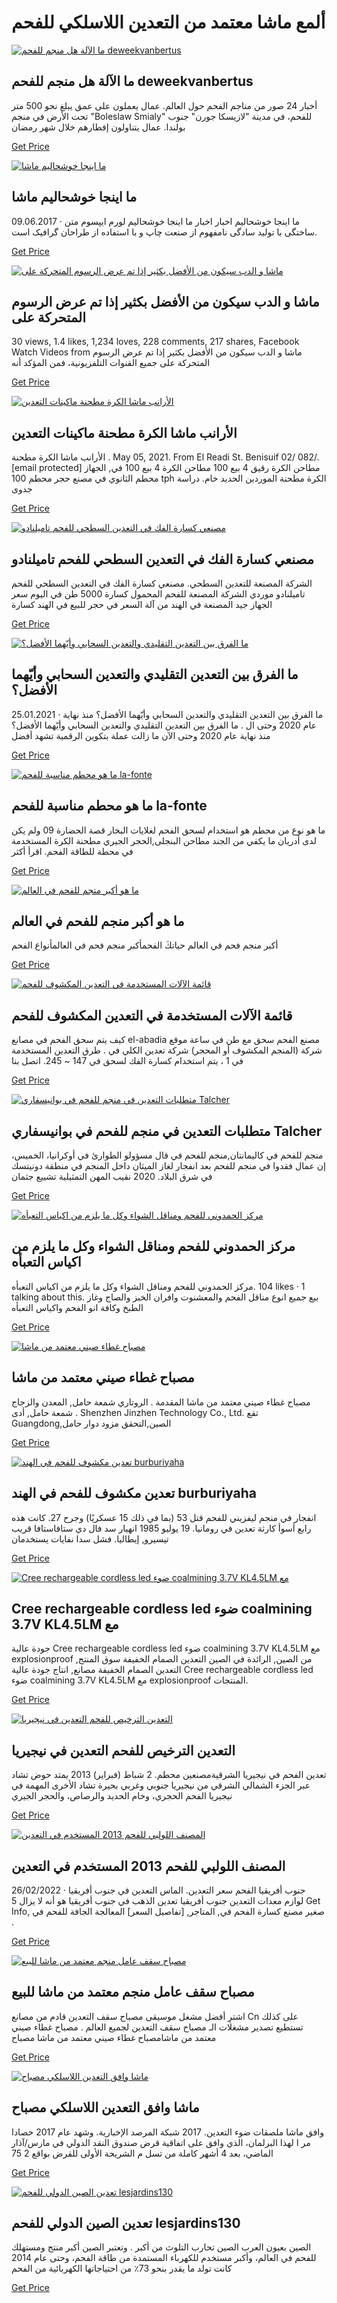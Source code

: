 # ألمع ماشا معتمد من التعدين اللاسلكي للفحم
<a href="https://mnn.zoosnet.net/LR/Chatpre.aspx?id=MNN94995150&p=https://vbl.co.za/" target="_blank">![ما الآلة هل منجم للفحم deweekvanbertus](https://raw.githubusercontent.com/gcmcrusher/imgs/main/65.jpg)</a>
## ما الآلة هل منجم للفحم deweekvanbertus
أخبار 24 صور من مناجم الفحم حول العالم. عمال يعملون على عمق يبلغ نحو 500 متر تحت الأرض في منجم "Boleslaw Smialy" للفحم، في مدينة "لازيسكا جورن" جنوب بولندا. عمال يتناولون إفطارهم خلال شهر رمضان 
<a href="https://mnn.zoosnet.net/LR/Chatpre.aspx?id=MNN94995150&p=https://vbl.co.za/" target="_blank">Get Price</a>
<a href="https://mnn.zoosnet.net/LR/Chatpre.aspx?id=MNN94995150&p=https://vbl.co.za/" target="_blank">![ما اینجا خوشحالیم ماشا](https://raw.githubusercontent.com/gcmcrusher/imgs/main/282.jpg)</a>
## ما اینجا خوشحالیم ماشا
09.06.2017 · ما اینجا خوشحالیم اخبار اخبار ما اینجا خوشحالیم لورم ایپسوم متن ساختگی با تولید سادگی نامفهوم از صنعت چاپ و با استفاده از طراحان گرافیک است.
<a href="https://mnn.zoosnet.net/LR/Chatpre.aspx?id=MNN94995150&p=https://vbl.co.za/" target="_blank">Get Price</a>
<a href="https://mnn.zoosnet.net/LR/Chatpre.aspx?id=MNN94995150&p=https://vbl.co.za/" target="_blank">![ماشا و الدب سيكون من الأفضل بكثير إذا تم عرض الرسوم المتحركة على ](https://raw.githubusercontent.com/gcmcrusher/imgs/main/599.jpg)</a>
## ماشا و الدب سيكون من الأفضل بكثير إذا تم عرض الرسوم المتحركة على 
30 views, 1.4 likes, 1,234 loves, 228 comments, 217 shares, Facebook Watch Videos from ماشا و الدب سيكون من الأفضل بكثير إذا تم عرض الرسوم المتحركة على جميع القنوات التلفزيونية، فمن المؤكد أنه
<a href="https://mnn.zoosnet.net/LR/Chatpre.aspx?id=MNN94995150&p=https://vbl.co.za/" target="_blank">Get Price</a>
<a href="https://mnn.zoosnet.net/LR/Chatpre.aspx?id=MNN94995150&p=https://vbl.co.za/" target="_blank">![الأرانب ماشا الكرة مطحنة ماكينات التعدين](https://raw.githubusercontent.com/gcmcrusher/imgs/main/92.jpg)</a>
## الأرانب ماشا الكرة مطحنة ماكينات التعدين
الأرانب ماشا الكرة مطحنة . May 05, 2021. From El Readi St. Benisuif 02/ 082/. [email protected] مطاحن الكرة رقيق 4 بيع 100 مطاحن الكرة 4 بيع 100 في, الجهاز محطم الثانوي في مصنع حجر محطم 100 tph الكرة مطحنة الموردين الحديد خام. دراسة جدوى 
<a href="https://mnn.zoosnet.net/LR/Chatpre.aspx?id=MNN94995150&p=https://vbl.co.za/" target="_blank">Get Price</a>
<a href="https://mnn.zoosnet.net/LR/Chatpre.aspx?id=MNN94995150&p=https://vbl.co.za/" target="_blank">![مصنعي كسارة الفك في التعدين السطحي للفحم تاميلنادو](https://raw.githubusercontent.com/gcmcrusher/imgs/main/756.jpg)</a>
## مصنعي كسارة الفك في التعدين السطحي للفحم تاميلنادو
الشركة المصنعة للتعدين السطحي. مصنعي كسارة الفك في التعدين السطحي للفحم تاميلنادو موردي الشركة المصنعة للفحم المحمول كسارة 5000 طن في اليوم سعر الجهاز جيد المصنعة في الهند من آلة السعر في حجر للبيع في الهند كسارة
<a href="https://mnn.zoosnet.net/LR/Chatpre.aspx?id=MNN94995150&p=https://vbl.co.za/" target="_blank">Get Price</a>
<a href="https://mnn.zoosnet.net/LR/Chatpre.aspx?id=MNN94995150&p=https://vbl.co.za/" target="_blank">![ما الفرق بين التعدين التقليدي والتعدين السحابي وأيّهما الأفضل؟](https://raw.githubusercontent.com/gcmcrusher/imgs/main/241.jpg)</a>
## ما الفرق بين التعدين التقليدي والتعدين السحابي وأيّهما الأفضل؟
25.01.2021 · ما الفرق بين التعدين التقليدي والتعدين السحابي وأيّهما الأفضل؟ منذ نهاية عام 2020 وحتى ال . ما الفرق بين التعدين التقليدي والتعدين السحابي وأيّهما الأفضل؟ منذ نهاية عام 2020 وحتى الآن ما زالت عملة بتكوين الرقمية تشهد أفضل 
<a href="https://mnn.zoosnet.net/LR/Chatpre.aspx?id=MNN94995150&p=https://vbl.co.za/" target="_blank">Get Price</a>
<a href="https://mnn.zoosnet.net/LR/Chatpre.aspx?id=MNN94995150&p=https://vbl.co.za/" target="_blank">![ما هو محطم مناسبة للفحم la-fonte ](https://raw.githubusercontent.com/gcmcrusher/imgs/main/359.jpg)</a>
## ما هو محطم مناسبة للفحم la-fonte 
ما هو نوع من محطم هو استخدام لسحق الفحم لغلايات البخار قصة الحضارة 09 ولم يكن لدى أدريان ما يكفي من الجند مطاحن البنجلى,الحجر الجيري مطحنة الكرة المستخدمة في محطة للطاقة الفحم. اقرأ أكثر
<a href="https://mnn.zoosnet.net/LR/Chatpre.aspx?id=MNN94995150&p=https://vbl.co.za/" target="_blank">Get Price</a>
<a href="https://mnn.zoosnet.net/LR/Chatpre.aspx?id=MNN94995150&p=https://vbl.co.za/" target="_blank">![ما هو أكبر منجم للفحم في العالم](https://raw.githubusercontent.com/gcmcrusher/imgs/main/139.jpg)</a>
## ما هو أكبر منجم للفحم في العالم
أكبر منجم فحم في العالم حياتكَ الفحمأكبر منجم فحم في العالمأنواع الفحم 
<a href="https://mnn.zoosnet.net/LR/Chatpre.aspx?id=MNN94995150&p=https://vbl.co.za/" target="_blank">Get Price</a>
<a href="https://mnn.zoosnet.net/LR/Chatpre.aspx?id=MNN94995150&p=https://vbl.co.za/" target="_blank">![قائمة الآلات المستخدمة في التعدين المكشوف للفحم](https://raw.githubusercontent.com/gcmcrusher/imgs/main/274.jpg)</a>
## قائمة الآلات المستخدمة في التعدين المكشوف للفحم
كيف يتم سحق الفحم في مصانع el-abadia مصنع الفحم سحق مع طن في ساعة موقع شركة (المنجم المكشوف أو المحجر) شركة تعدين الكلي في . طرق التعدين المستخدمة في 1 ، يتم استخدام كسارة الفك لسحق في 147 ~ 245. اتصل بنا
<a href="https://mnn.zoosnet.net/LR/Chatpre.aspx?id=MNN94995150&p=https://vbl.co.za/" target="_blank">Get Price</a>
<a href="https://mnn.zoosnet.net/LR/Chatpre.aspx?id=MNN94995150&p=https://vbl.co.za/" target="_blank">![متطلبات التعدين في منجم للفحم في بوانيسفاري Talcher](https://raw.githubusercontent.com/gcmcrusher/imgs/main/220.jpg)</a>
## متطلبات التعدين في منجم للفحم في بوانيسفاري Talcher
منجم للفحم في كاليمانتان,منجم للفحم في قال مسؤولو الطوارئ في أوكرانيا، الخميس، إن عمال فقدوا في منجم للفحم بعد انفجار لغاز الميثان داخل المنجم في منطقة دونيتسك في شرق البلاد. 2020 نقيب المهن التمثيلية تشييع جثمان 
<a href="https://mnn.zoosnet.net/LR/Chatpre.aspx?id=MNN94995150&p=https://vbl.co.za/" target="_blank">Get Price</a>
<a href="https://mnn.zoosnet.net/LR/Chatpre.aspx?id=MNN94995150&p=https://vbl.co.za/" target="_blank">![مركز الحمدوني للفحم ومناقل الشواء وكل ما يلزم من اكياس التعبأه](https://raw.githubusercontent.com/gcmcrusher/imgs/main/580.jpg)</a>
## مركز الحمدوني للفحم ومناقل الشواء وكل ما يلزم من اكياس التعبأه
‎مركز الحمدوني للفحم ومناقل الشواء وكل ما يلزم من اكياس التعبأه‎. 104 likes · 1 talking about this. ‎بيع جميع انوع مناقل الفحم والمعشنوت وافران الخبز والصاج وغاز الطبخ وكافة انو الفحم واكياس التعبأه
<a href="https://mnn.zoosnet.net/LR/Chatpre.aspx?id=MNN94995150&p=https://vbl.co.za/" target="_blank">Get Price</a>
<a href="https://mnn.zoosnet.net/LR/Chatpre.aspx?id=MNN94995150&p=https://vbl.co.za/" target="_blank">![مصباح غطاء صيني معتمد من ماشا](https://raw.githubusercontent.com/gcmcrusher/imgs/main/67.jpg)</a>
## مصباح غطاء صيني معتمد من ماشا
مصباح غطاء صيني معتمد من ماشا المقدمة . الروتاري شمعة حامل, المعدن والزجاج شمعة حامل, أدى . Shenzhen Jinzhen Technology Co., Ltd. تقع Guangdong,الصين,التحقق مزود دوار حامل 
<a href="https://mnn.zoosnet.net/LR/Chatpre.aspx?id=MNN94995150&p=https://vbl.co.za/" target="_blank">Get Price</a>
<a href="https://mnn.zoosnet.net/LR/Chatpre.aspx?id=MNN94995150&p=https://vbl.co.za/" target="_blank">![تعدين مكشوف للفحم في الهند burburiyaha](https://raw.githubusercontent.com/gcmcrusher/imgs/main/21.jpg)</a>
## تعدين مكشوف للفحم في الهند burburiyaha
انفجار في منجم ليفزيني للفحم قتل 53 (بما في ذلك 15 عسكريًا) وجرح 27. كانت هذه رابع أسوأ كارثة تعدين في رومانيا. 19 يوليو 1985 انهيار سد فال دي ستافاستافا قريب تيسيرو, إيطاليا. فشل سدا نفايات يستخدمان 
<a href="https://mnn.zoosnet.net/LR/Chatpre.aspx?id=MNN94995150&p=https://vbl.co.za/" target="_blank">Get Price</a>
<a href="https://mnn.zoosnet.net/LR/Chatpre.aspx?id=MNN94995150&p=https://vbl.co.za/" target="_blank">![Cree rechargeable cordless led ضوء coalmining 3.7V KL4.5LM مع ](https://raw.githubusercontent.com/gcmcrusher/imgs/main/392.jpg)</a>
## Cree rechargeable cordless led ضوء coalmining 3.7V KL4.5LM مع 
جودة عالية Cree rechargeable cordless led ضوء coalmining 3.7V KL4.5LM مع explosionproof من الصين, الرائدة في الصين التعدين الصمام الخفيفة سوق المنتج, التعدين الصمام الخفيفة مصانع, انتاج جودة عالية Cree rechargeable cordless led ضوء coalmining 3.7V KL4.5LM مع explosionproof المنتجات.
<a href="https://mnn.zoosnet.net/LR/Chatpre.aspx?id=MNN94995150&p=https://vbl.co.za/" target="_blank">Get Price</a>
<a href="https://mnn.zoosnet.net/LR/Chatpre.aspx?id=MNN94995150&p=https://vbl.co.za/" target="_blank">![التعدين الترخيص للفحم التعدين في نيجيريا](https://raw.githubusercontent.com/gcmcrusher/imgs/main/855.jpg)</a>
## التعدين الترخيص للفحم التعدين في نيجيريا
تعدين الفحم في نيجيريا الشرقيةمصنعين محطم. 2 شباط (فبراير) 2013 يمتد حوض تشاد عبر الجزء الشمالي الشرقي من نيجيريا جنوبي وغربي بحيرة تشاد الأخرى المهمة في نيجيريا الفحم الحجري، وخام الحديد والرصاص، والحجر الجيري 
<a href="https://mnn.zoosnet.net/LR/Chatpre.aspx?id=MNN94995150&p=https://vbl.co.za/" target="_blank">Get Price</a>
<a href="https://mnn.zoosnet.net/LR/Chatpre.aspx?id=MNN94995150&p=https://vbl.co.za/" target="_blank">![المصنف اللولبي للفحم 2013 المستخدم في التعدين](https://raw.githubusercontent.com/gcmcrusher/imgs/main/864.jpg)</a>
## المصنف اللولبي للفحم 2013 المستخدم في التعدين
26/02/2022 · جنوب أفريقيا الفحم سعر التعدين. الماس التعدين في جنوب أفريقيا لوازم معدات التعدين جنوب أفريقيا تعدين الذهب في جنوب أفريقيا هو أنه لا يزال 5 Get Info, صغير مصنع كسارة الفحم في, المتاجر, [تفاصيل السعر] المعالجة الجافة للفحم في .
<a href="https://mnn.zoosnet.net/LR/Chatpre.aspx?id=MNN94995150&p=https://vbl.co.za/" target="_blank">Get Price</a>
<a href="https://mnn.zoosnet.net/LR/Chatpre.aspx?id=MNN94995150&p=https://vbl.co.za/" target="_blank">![مصباح سقف عامل منجم معتمد من ماشا للبيع](https://raw.githubusercontent.com/gcmcrusher/imgs/main/124.jpg)</a>
## مصباح سقف عامل منجم معتمد من ماشا للبيع
اشترِ أفضل مشغل موسيقى مصباح سقف التعدين قادم من مصانع Cn على كذلك تستطيع تصدير مشغلات الـ مصباح سقف التعدين لجميع العالم . مصباح غطاء صيني معتمد من ماشامصباح غطاء صيني معتمد من ماشا مصباح 
<a href="https://mnn.zoosnet.net/LR/Chatpre.aspx?id=MNN94995150&p=https://vbl.co.za/" target="_blank">Get Price</a>
<a href="https://mnn.zoosnet.net/LR/Chatpre.aspx?id=MNN94995150&p=https://vbl.co.za/" target="_blank">![ماشا وافق التعدين اللاسلكي مصباح](https://raw.githubusercontent.com/gcmcrusher/imgs/main/567.jpg)</a>
## ماشا وافق التعدين اللاسلكي مصباح
وافق ماشا ملصقات ضوء التعدين. 2017  شبكة المرصد الإخبارية. وشهد عام 2017 حصادا مر ا لهذا البرلمان، الذي وافق على اتفاقية قرض صندوق النقد الدولي في مارس/آذار الماضي، بعد 4 أشهر كاملة من تسل م الشريحة الأولى للقرض بواقع 2 75 
<a href="https://mnn.zoosnet.net/LR/Chatpre.aspx?id=MNN94995150&p=https://vbl.co.za/" target="_blank">Get Price</a>
<a href="https://mnn.zoosnet.net/LR/Chatpre.aspx?id=MNN94995150&p=https://vbl.co.za/" target="_blank">![تعدين الصين الدولي للفحم lesjardins130](https://raw.githubusercontent.com/gcmcrusher/imgs/main/314.jpg)</a>
## تعدين الصين الدولي للفحم lesjardins130
الصين بعيون العرب الصين تحارب التلوث من أكبر . وتعتبر الصين أكبر منتج ومستهلك للفحم في العالم، وأكبر مستخدم للكهرباء المستمدة من طاقة الفحم، وحتى عام 2014 كانت تولد ما يقدر بنحو 73٪ من احتياجاتها الكهربائية من الفحم 
<a href="https://mnn.zoosnet.net/LR/Chatpre.aspx?id=MNN94995150&p=https://vbl.co.za/" target="_blank">Get Price</a>

